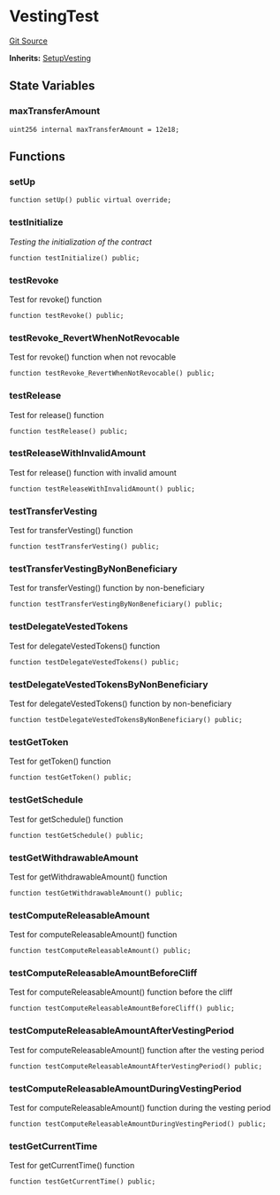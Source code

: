 # VestingTest
[Git Source](https://github.com/DAObox/fantastic-spork/blob/e85e294b9aa197e65780cf42fd333d2b29d2cb82/src/test/Vesting.t.sol)

**Inherits:**
[SetupVesting](/src/test/SetupVesting.t.sol/contract.SetupVesting.md)


## State Variables
### maxTransferAmount

```solidity
uint256 internal maxTransferAmount = 12e18;
```


## Functions
### setUp


```solidity
function setUp() public virtual override;
```

### testInitialize

*Testing the initialization of the contract*


```solidity
function testInitialize() public;
```

### testRevoke

Test for revoke() function


```solidity
function testRevoke() public;
```

### testRevoke_RevertWhenNotRevocable

Test for revoke() function when not revocable


```solidity
function testRevoke_RevertWhenNotRevocable() public;
```

### testRelease

Test for release() function


```solidity
function testRelease() public;
```

### testReleaseWithInvalidAmount

Test for release() function with invalid amount


```solidity
function testReleaseWithInvalidAmount() public;
```

### testTransferVesting

Test for transferVesting() function


```solidity
function testTransferVesting() public;
```

### testTransferVestingByNonBeneficiary

Test for transferVesting() function by non-beneficiary


```solidity
function testTransferVestingByNonBeneficiary() public;
```

### testDelegateVestedTokens

Test for delegateVestedTokens() function


```solidity
function testDelegateVestedTokens() public;
```

### testDelegateVestedTokensByNonBeneficiary

Test for delegateVestedTokens() function by non-beneficiary


```solidity
function testDelegateVestedTokensByNonBeneficiary() public;
```

### testGetToken

Test for getToken() function


```solidity
function testGetToken() public;
```

### testGetSchedule

Test for getSchedule() function


```solidity
function testGetSchedule() public;
```

### testGetWithdrawableAmount

Test for getWithdrawableAmount() function


```solidity
function testGetWithdrawableAmount() public;
```

### testComputeReleasableAmount

Test for computeReleasableAmount() function


```solidity
function testComputeReleasableAmount() public;
```

### testComputeReleasableAmountBeforeCliff

Test for computeReleasableAmount() function before the cliff


```solidity
function testComputeReleasableAmountBeforeCliff() public;
```

### testComputeReleasableAmountAfterVestingPeriod

Test for computeReleasableAmount() function after the vesting period


```solidity
function testComputeReleasableAmountAfterVestingPeriod() public;
```

### testComputeReleasableAmountDuringVestingPeriod

Test for computeReleasableAmount() function during the vesting period


```solidity
function testComputeReleasableAmountDuringVestingPeriod() public;
```

### testGetCurrentTime

Test for getCurrentTime() function


```solidity
function testGetCurrentTime() public;
```

